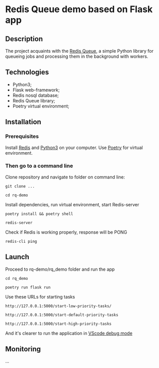 # Redis Queue demo based on Flask app

## Description

The project acquaints with the [Redis Queue](https://python-rq.org), a simple Python library for queueing jobs and processing them in the background with workers.

## Technologies

- Python3;
- Flask web-framework;
- Redis nosql database;
- Redis Queue library;
- Poetry virtual environment;

## Installation

### Prerequisites
Install [Redis](https://redis.io) and [Python3](https://www.python.org) on your computer. 
Use [Poetry](https://python-poetry.org) for virtual environment.
 
### Then go to a command line
Clone repository and navigate to folder on command line:
```
git clone ...
```
```
cd rq-demo
```

Install dependencies, run virtual environment, start Redis-server
```
poetry install && poetry shell
```
```
redis-server
```
Check if Redis is working properly, response will be PONG
```
redis-cli ping
```

## Launch

Proceed to rq-demo/rq_demo folder and run the app
```
cd rq_demo
```
```
poetry run flask run
```

Use these URLs for starting tasks
```
http://127.0.0.1:5000/start-low-priority-tasks/
```
```
http://127.0.0.1:5000/start-default-priority-tasks
```
```
http://127.0.0.1:5000/start-high-priority-tasks
```

And it's clearer to run the application in [VScode debug mode](https://code.visualstudio.com/docs/python/tutorial-flask#_run-the-app-in-the-debugger)


## Monitoring

...